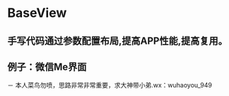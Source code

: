 # BaseView

## 手写代码通过参数配置布局,提高APP性能,提高复用。

## 例子：微信Me界面






－ 本人菜鸟勿喷，思路非常非常重要，求大神带小弟.wx：wuhaoyou_949

